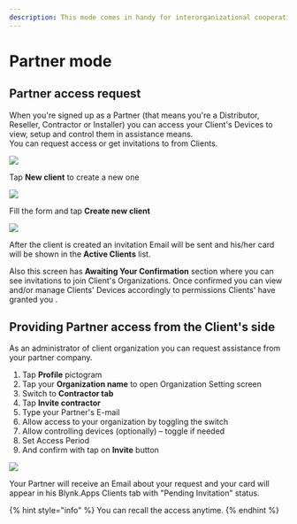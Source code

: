 ```yaml
---
description: This mode comes in handy for interorganizational cooperation.
---
```


# Partner mode

## Partner access request

When you're signed up as a Partner \(that means you're a Distributor, Reseller, Contractor or Installer\) you can access your Client's Devices to view, setup and control them in assistance means.   
You can request access or get invitations to from Clients.

![](../.gitbook/assets/no_clients.png)

Tap **New client** to create a new one

![](../.gitbook/assets/create_client.png)

Fill the form and tap **Create new client**

![](../.gitbook/assets/clients_list.png)

After the client is created an invitation Email will be sent and his/her card will be shown in the **Active Clients** list.

Also this screen has **Awaiting Your Confirmation** section where you can see invitations to join Client's Organizations. Once confirmed you can view and/or manage Clients' Devices accordingly to permissions Clients' have granted you .

## Providing Partner access from the Client's side

As an administrator of client organization you can request assistance from your partner company.

1. Tap **Profile** pictogram
2. Tap your **Organization name** to open Organization Setting screen
3. Switch to **Contractor tab**
4. Tap **Invite contractor**
5. Type your Partner's E-mail
6. Allow access to your organization by toggling the switch
7. Allow controlling devices \(optionally\) – toggle if needed
8. Set Access Period
9. And confirm with tap on **Invite** button

 

![](../.gitbook/assets/invite_partner.gif)

Your Partner will receive an Email about your request and your card will appear in his Blynk.Apps Clients tab with "Pending Invitation" status. 

{% hint style="info" %}
You can recall the access anytime. 
{% endhint %}

